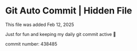 # Git Auto Commit | Hidden File

This file was added Feb 12, 2025

Just for fun and keeping my daily git commit active 🤪

commit number: 438485
